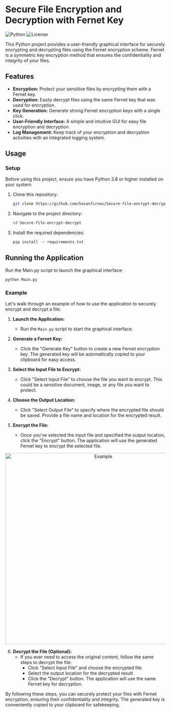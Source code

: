 # Secure File Encryption and Decryption with Fernet Key

![Python](https://img.shields.io/badge/Python-3.8%2B-blue)
![License](https://img.shields.io/badge/License-MIT-green)

This Python project provides a user-friendly graphical interface for securely encrypting and decrypting files using the Fernet encryption scheme. Fernet is a symmetric key encryption method that ensures the confidentiality and integrity of your files.

## Features

- **Encryption:** Protect your sensitive files by encrypting them with a Fernet key.
- **Decryption:** Easily decrypt files using the same Fernet key that was used for encryption.
- **Key Generation:** Generate strong Fernet encryption keys with a single click.
- **User-Friendly Interface:** A simple and intuitive GUI for easy file encryption and decryption.
- **Log Management:** Keep track of your encryption and decryption activities with an integrated logging system.

## Usage

### Setup

Before using this project, ensure you have Python 3.8 or higher installed on your system.

1. Clone this repository:

   ```bash
   git clone https://github.com/hasanfirnas/Secure-file-encrypt-decrypt.git
    ```
2. Navigate to the project directory:

    ```bash
   cd Secure-file-encrypt-decrypt
    ```
3. Install the required dependencies:

   ```bash
   pip install -r requirements.txt
   ```
## Running the Application

Run the Main.py script to launch the graphical interface:

   ```bash
   python Main.py
   ```

### Example

Let's walk through an example of how to use the application to securely encrypt and decrypt a file:

1. **Launch the Application:**
   - Run the `Main.py` script to start the graphical interface.

2. **Generate a Fernet Key:**
   - Click the "Generate Key" button to create a new Fernet encryption key. The generated key will be automatically copied to your clipboard for easy access.

3. **Select the Input File to Encrypt:**
   - Click "Select Input File" to choose the file you want to encrypt. This could be a sensitive document, image, or any file you want to protect.

4. **Choose the Output Location:**
   - Click "Select Output File" to specify where the encrypted file should be saved. Provide a file name and location for the encrypted result.

5. **Encrypt the File:**
   - Once you've selected the input file and specified the output location, click the "Encrypt" button. The application will use the generated Fernet key to encrypt the selected file.

<div style="text-align:center">
       <img src="https://github.com/hasanfirnas/Secure-file-encrypt-decrypt/assets/63351774/f35e1fa4-7cd7-49c0-ad87-a08336c2c13d" width="600" alt="Example">
</div>

6. **Decrypt the File (Optional):**
   - If you ever need to access the original content, follow the same steps to decrypt the file:
     - Click "Select Input File" and choose the encrypted file.
     - Select the output location for the decrypted result.
     - Click the "Decrypt" button. The application will use the same Fernet key for decryption.

By following these steps, you can securely protect your files with Fernet encryption, ensuring their confidentiality and integrity. The generated key is conveniently copied to your clipboard for safekeeping.
